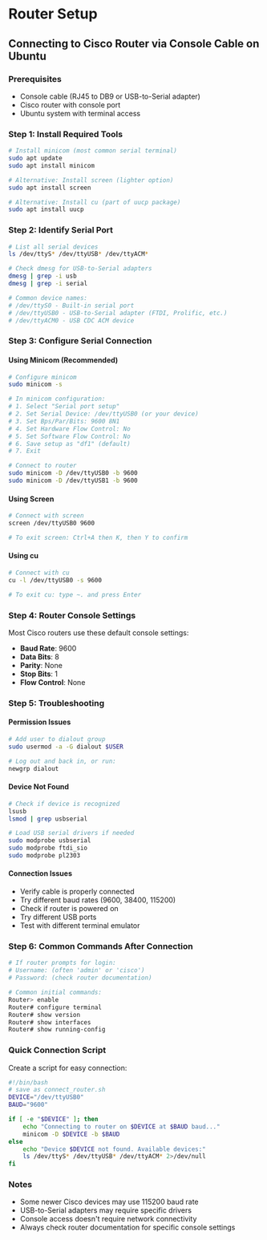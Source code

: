 # Router Setup

## Connecting to Cisco Router via Console Cable on Ubuntu

### Prerequisites
- Console cable (RJ45 to DB9 or USB-to-Serial adapter)
- Cisco router with console port
- Ubuntu system with terminal access

### Step 1: Install Required Tools
```bash
# Install minicom (most common serial terminal)
sudo apt update
sudo apt install minicom

# Alternative: Install screen (lighter option)
sudo apt install screen

# Alternative: Install cu (part of uucp package)
sudo apt install uucp
```

### Step 2: Identify Serial Port
```bash
# List all serial devices
ls /dev/ttyS* /dev/ttyUSB* /dev/ttyACM*

# Check dmesg for USB-to-Serial adapters
dmesg | grep -i usb
dmesg | grep -i serial

# Common device names:
# /dev/ttyS0 - Built-in serial port
# /dev/ttyUSB0 - USB-to-Serial adapter (FTDI, Prolific, etc.)
# /dev/ttyACM0 - USB CDC ACM device
```

### Step 3: Configure Serial Connection

#### Using Minicom (Recommended)
```bash
# Configure minicom
sudo minicom -s

# In minicom configuration:
# 1. Select "Serial port setup"
# 2. Set Serial Device: /dev/ttyUSB0 (or your device)
# 3. Set Bps/Par/Bits: 9600 8N1
# 4. Set Hardware Flow Control: No
# 5. Set Software Flow Control: No
# 6. Save setup as "df1" (default)
# 7. Exit

# Connect to router
sudo minicom -D /dev/ttyUSB0 -b 9600
sudo minicom -D /dev/ttyUSB1 -b 9600
```

#### Using Screen
```bash
# Connect with screen
screen /dev/ttyUSB0 9600

# To exit screen: Ctrl+A then K, then Y to confirm
```

#### Using cu
```bash
# Connect with cu
cu -l /dev/ttyUSB0 -s 9600

# To exit cu: type ~. and press Enter
```

### Step 4: Router Console Settings
Most Cisco routers use these default console settings:
- **Baud Rate**: 9600
- **Data Bits**: 8
- **Parity**: None
- **Stop Bits**: 1
- **Flow Control**: None

### Step 5: Troubleshooting

#### Permission Issues
```bash
# Add user to dialout group
sudo usermod -a -G dialout $USER

# Log out and back in, or run:
newgrp dialout
```

#### Device Not Found
```bash
# Check if device is recognized
lsusb
lsmod | grep usbserial

# Load USB serial drivers if needed
sudo modprobe usbserial
sudo modprobe ftdi_sio
sudo modprobe pl2303
```

#### Connection Issues
- Verify cable is properly connected
- Try different baud rates (9600, 38400, 115200)
- Check if router is powered on
- Try different USB ports
- Test with different terminal emulator

### Step 6: Common Commands After Connection
```bash
# If router prompts for login:
# Username: (often 'admin' or 'cisco')
# Password: (check router documentation)

# Common initial commands:
Router> enable
Router# configure terminal
Router# show version
Router# show interfaces
Router# show running-config
```

### Quick Connection Script
Create a script for easy connection:
```bash
#!/bin/bash
# save as connect_router.sh
DEVICE="/dev/ttyUSB0"
BAUD="9600"

if [ -e "$DEVICE" ]; then
    echo "Connecting to router on $DEVICE at $BAUD baud..."
    minicom -D $DEVICE -b $BAUD
else
    echo "Device $DEVICE not found. Available devices:"
    ls /dev/ttyS* /dev/ttyUSB* /dev/ttyACM* 2>/dev/null
fi
```

### Notes
- Some newer Cisco devices may use 115200 baud rate
- USB-to-Serial adapters may require specific drivers
- Console access doesn't require network connectivity
- Always check router documentation for specific console settings

